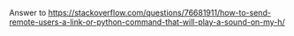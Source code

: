 Answer to https://stackoverflow.com/questions/76681911/how-to-send-remote-users-a-link-or-python-command-that-will-play-a-sound-on-my-h/
